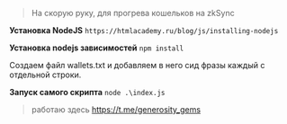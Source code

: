 > На скорую руку, для прогрева кошельков на zkSync 

**Установка NodeJS**
```https://htmlacademy.ru/blog/js/installing-nodejs```

**Установка nodejs зависимостей**
``` npm install ```

Создаем файл wallets.txt и добавляем в него сид фразы каждый с отдельной строки.

**Запуск самого скрипта**
``` node .\index.js ```

> работаю здесь https://t.me/generosity_gems
